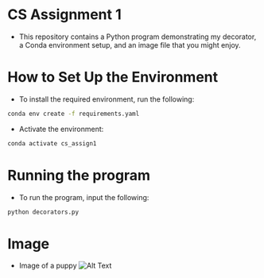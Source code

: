 # CS Assignment 1
- This repository contains a Python program demonstrating my decorator, a Conda environment setup, and an image file that you might enjoy.

# How to Set Up the Environment
- To install the required environment, run the following:
```bash
conda env create -f requirements.yaml
``` 

- Activate the environment:
```bash
conda activate cs_assign1
```

# Running the program
- To run the program, input the following:
```bash
python decorators.py
```

# Image
- Image of a puppy
![Alt Text](https://images.unsplash.com/photo-1587402092301-725e37c70fd8?q=80&w=1964&auto=format&fit=crop&ixlib=rb-4.0.3&ixid=M3wxMjA3fDB8MHxwaG90by1wYWdlfHx8fGVufDB8fHx8fA%3D%3D)
